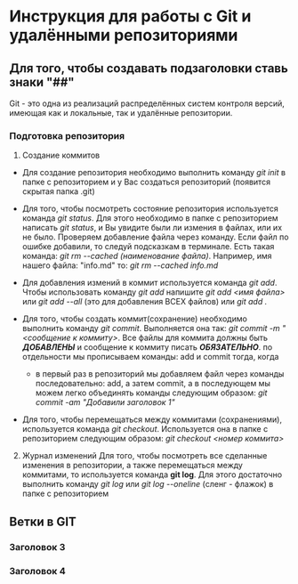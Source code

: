 # Инструкция для работы с Git и удалёнными репозиториями
## Для того, чтобы создавать подзаголовки ставь знаки "##"
Git - это одна из реализаций распределённых систем контроля версий, имеющая как и локальные, так и удалённые репозитории. 
### Подготовка репозитория
   1. Создание коммитов
    
*  Для создание репозитория необходимо выполнить команду *git init*  в папке с репозиторием и у Вас создаться репозиторий (появится скрытая папка .git)

*  Для того, чтобы посмотреть состояние репозитория используется команда *git status*. Для этого необходимо в папке с репозиторием написать *git status*, и Вы увидите были ли измения в файлах, или их не было. Проверяем добавление файла через команду. Если файл по ошибке добавили, то следуй подсказкам в терминале. Есть такая команда: *git rm --cached (наименование файла)*. Например, имя нашего файла: "info.md" то: *git rm --cached info.md*

* Для добавления измений в коммит используется команда *git add*. Чтобы использовать команду *git add* напишите *git add <имя файла>* или *git add --all* (это для добавления ВСЕХ файлов) или *git add .*

* Для того, чтобы создать коммит(сохранение) необходимо выполнить команду *git commit*. Выполняется она так: *git commit -m "<сообщение к коммиту>*. Все файлы для коммита должны быть ***ДОБАВЛЕНЫ*** и сообщение к коммиту писать ***ОБЯЗАТЕЛЬНО***.
 по отдельности мы прописываем команды: add и commit тогда, когда
    * в первый раз в репозиторий мы добавляем файл через команды последовательно: add, а затем commit, а в последующем мы можем легко объединять команды следующим образом: *git commit -am "Добавили заголовок 1"*
* Для того, чтобы перемещаться между коммитами (сохранениями), используется команда *git checkout*. Используется она в папке с репозиторием следующим образом: *git checkout <номер коммита>*

2. Журнал изменений
Для того, чтобы посмотреть все сделанные изменения в репозитории, а также перемещаться между коммитами, то используется команда **git log**. Для этого достаточно выполнить команду *git log* или *git log --oneline* (сленг - флажок) в папке с репозиторием

## Ветки в GIT

### Заголовок 3
### Заголовок 4